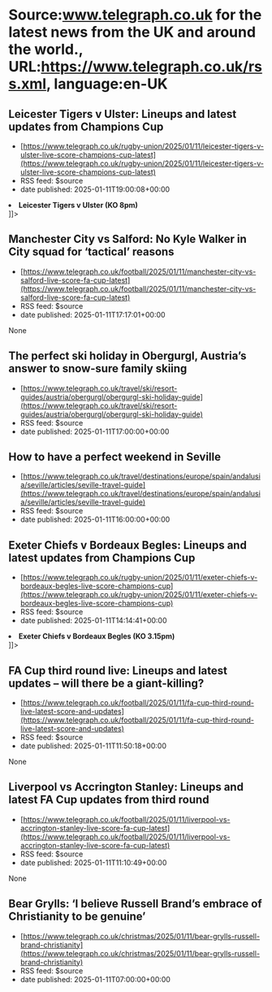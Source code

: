 # Source:www.telegraph.co.uk for the latest news from the UK and around the world., URL:https://www.telegraph.co.uk/rss.xml, language:en-UK

## Leicester Tigers v Ulster: Lineups and latest updates from Champions Cup
 - [https://www.telegraph.co.uk/rugby-union/2025/01/11/leicester-tigers-v-ulster-live-score-champions-cup-latest](https://www.telegraph.co.uk/rugby-union/2025/01/11/leicester-tigers-v-ulster-live-score-champions-cup-latest)
 - RSS feed: $source
 - date published: 2025-01-11T19:00:08+00:00

<![CDATA[<ul> <li><strong>Leicester Tigers v Ulster (KO 8pm)</strong></li> </ul>]]>

## Manchester City vs Salford: No Kyle Walker in City squad for ‘tactical’ reasons
 - [https://www.telegraph.co.uk/football/2025/01/11/manchester-city-vs-salford-live-score-fa-cup-latest](https://www.telegraph.co.uk/football/2025/01/11/manchester-city-vs-salford-live-score-fa-cup-latest)
 - RSS feed: $source
 - date published: 2025-01-11T17:17:01+00:00

None

## The perfect ski holiday in Obergurgl, Austria’s answer to snow-sure family skiing
 - [https://www.telegraph.co.uk/travel/ski/resort-guides/austria/obergurgl/obergurgl-ski-holiday-guide](https://www.telegraph.co.uk/travel/ski/resort-guides/austria/obergurgl/obergurgl-ski-holiday-guide)
 - RSS feed: $source
 - date published: 2025-01-11T17:00:00+00:00

<![CDATA[The best places to stay, eat, drink and ski in one of the highest ski villages in Europe]]>

## How to have a perfect weekend in Seville
 - [https://www.telegraph.co.uk/travel/destinations/europe/spain/andalusia/seville/articles/seville-travel-guide](https://www.telegraph.co.uk/travel/destinations/europe/spain/andalusia/seville/articles/seville-travel-guide)
 - RSS feed: $source
 - date published: 2025-01-11T16:00:00+00:00

<![CDATA[An insider guide to 48 hours in Spain&rsquo;s steamy southern city, home to fabulous food, extraordinary architecture and exotic flamenco]]>

## Exeter Chiefs v Bordeaux Begles: Lineups and latest updates from Champions Cup
 - [https://www.telegraph.co.uk/rugby-union/2025/01/11/exeter-chiefs-v-bordeaux-begles-live-score-champions-cup](https://www.telegraph.co.uk/rugby-union/2025/01/11/exeter-chiefs-v-bordeaux-begles-live-score-champions-cup)
 - RSS feed: $source
 - date published: 2025-01-11T14:14:41+00:00

<![CDATA[<ul> <li><strong>Exeter Chiefs v Bordeaux Begles (KO 3.15pm)</strong></li> </ul>]]>

## FA Cup third round live: Lineups and latest updates – will there be a giant-killing?
 - [https://www.telegraph.co.uk/football/2025/01/11/fa-cup-third-round-live-latest-score-and-updates](https://www.telegraph.co.uk/football/2025/01/11/fa-cup-third-round-live-latest-score-and-updates)
 - RSS feed: $source
 - date published: 2025-01-11T11:50:18+00:00

None

## Liverpool vs Accrington Stanley: Lineups and latest FA Cup updates from third round
 - [https://www.telegraph.co.uk/football/2025/01/11/liverpool-vs-accrington-stanley-live-score-fa-cup-latest](https://www.telegraph.co.uk/football/2025/01/11/liverpool-vs-accrington-stanley-live-score-fa-cup-latest)
 - RSS feed: $source
 - date published: 2025-01-11T11:10:49+00:00

None

## Bear Grylls: ‘I believe Russell Brand’s embrace of Christianity to be genuine’
 - [https://www.telegraph.co.uk/christmas/2025/01/11/bear-grylls-russell-brand-christianity](https://www.telegraph.co.uk/christmas/2025/01/11/bear-grylls-russell-brand-christianity)
 - RSS feed: $source
 - date published: 2025-01-11T07:00:00+00:00

<![CDATA[The TV adventurer on inspiring young soldiers, his new Netflix series, and how everyone &ndash; including comedian Brand &ndash; deserves support]]>

